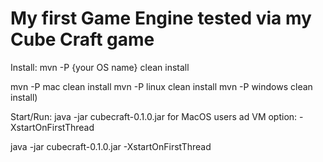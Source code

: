 # My first Game Engine tested via my Cube Craft game

Install:
mvn -P {your OS name} clean install 

mvn -P mac clean install 
mvn -P linux clean install
mvn -P windows clean install)

Start/Run: 
java -jar cubecraft-0.1.0.jar 
for MacOS users ad VM option: -XstartOnFirstThread 

java -jar cubecraft-0.1.0.jar -XstartOnFirstThread


